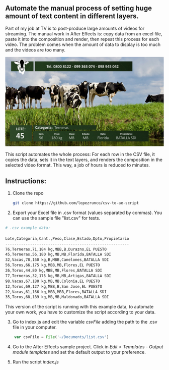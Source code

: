 ## Automate the manual process of setting huge amount of text content in different layers.

Part of my job at TV is to post-produce large amounts of videos for streaming. The manual work in After Effects is: copy data from an excel file, paste it into the composition and render, then repeat this process for each video. The problem comes when the amount of data to display is too much and the videos are too many.

<img src='./capture.jpg' />

This script automates the whole process: For each row in the CSV file, it copies the data, sets it in the text layers, and renders the composition in the selected video format. This way, a job of hours is reduced to minutes.

## Instructions:

1. Clone the repo
   ```sh
   git clone https://github.com/lopezrunco/csv-to-ae-script
   ```
2. Export your Excel file in .csv format (values separated by commas). You can use the sample file "list.csv" for tests.

```sh
# .csv example data:

Lote,Categoria,Cant.,Peso,Clase,Estado,Dpto,Propietario
-------------------------------------------------------
76,Terneras,71,184 kg,MBB,B,Durazno,EL PUESTO
45,Terneras,56,180 kg,MB,MB,Florida,BATALLA SDI
32,Vacas,78,160 kg,B,MBB,Canelones,BATALLA SDI
56,Toros,66,175 kg,MBB,MB,Flores,EL PUESTO
26,Toros,44,80 kg,MBB,MB,Flores,BATALLA SDI
77,Terneras,32,175 kg,MB,MB,Artigas,BATALLA SDI
98,Vacas,67,180 kg,MB,MB,Colonia,EL PUESTO
12,Toros,69,127 kg,MBB,B,San Jose,EL PUESTO
22,Vacas,61,166 kg,MBB,MBB,Flores,BATALLA SDI
35,Toros,68,189 kg,MB,MB,Maldonado,BATALLA SDI
```

This version of the script is running with this example data, to automate your own work, you have to customize the script according to your data.

3. Go to index.js and edit the variable *csvFile* adding the path to the .csv file in your computer.

```js
    var csvFile = File('~/Documents/list.csv')
```

4. Go to the After Effects sample project. Click in *Edit > Templates - Output module templates* and set the default output to your preference.

5. Run the script *index.js*